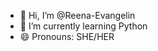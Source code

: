 - 👋 Hi, I’m @Reena-Evangelin
- 🌱 I’m currently learning Python
- 😄 Pronouns: SHE/HER

<!---
Reena-Evangelin/Reena-Evangelin is a ✨ special ✨ repository because its `README.md` (this file) appears on your GitHub profile.
You can click the Preview link to take a look at your changes.
--->
